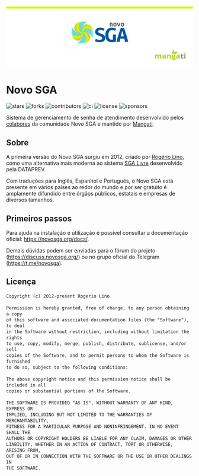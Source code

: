 
![Novo SGA](doc/images/github-banner.png)

# Novo SGA

![stars](https://img.shields.io/github/stars/novosga/novosga)
![forks](https://img.shields.io/github/forks/novosga/novosga)
![contributors](https://img.shields.io/github/contributors/novosga/novosga)
![ci](https://img.shields.io/github/actions/workflow/status/novosga/novosga/ci.yaml)
![license](https://img.shields.io/github/license/novosga/novosga)
![sponsors](https://img.shields.io/github/sponsors/novosga)


Sistema de gerenciamento de senha de atendimento desenvolvido pelos [colabores](https://github.com/novosga/novosga/graphs/contributors) da comunidade Novo SGA e mantido por [Mangati](https://mangati.com).


## Sobre

A primeira versão do Novo SGA surgiu em 2012, criado por [Rogério Lino](https://github.com/rogeriolino), como uma alternativa mais moderna ao sistema [SGA Livre](https://softwarepublico.gov.br/social/sga-livre) desenvolvido pela DATAPREV.

Com traduções para Inglês, Espanhol e Português, o Novo SGA está presente em vários países ao redor do mundo e por ser gratuito é amplamente difundido entre órgãos públicos, estatais e empresas de diversos tamanhos.


## Primeiros passos

Para ajuda na instalação e utilização é possível consultar a documentação oficial: https://novosga.org/docs/.

Demais dúvidas podem ser enviadas para o fórum do projeto (https://discuss.novosga.org/) ou no grupo oficial do Telegram (https://t.me/novosga).


## Licença

```
Copyright (c) 2012-present Rogerio Lino

Permission is hereby granted, free of charge, to any person obtaining a copy
of this software and associated documentation files (the "Software"), to deal
in the Software without restriction, including without limitation the rights
to use, copy, modify, merge, publish, distribute, sublicense, and/or sell
copies of the Software, and to permit persons to whom the Software is furnished
to do so, subject to the following conditions:

The above copyright notice and this permission notice shall be included in all
copies or substantial portions of the Software.

THE SOFTWARE IS PROVIDED "AS IS", WITHOUT WARRANTY OF ANY KIND, EXPRESS OR
IMPLIED, INCLUDING BUT NOT LIMITED TO THE WARRANTIES OF MERCHANTABILITY,
FITNESS FOR A PARTICULAR PURPOSE AND NONINFRINGEMENT. IN NO EVENT SHALL THE
AUTHORS OR COPYRIGHT HOLDERS BE LIABLE FOR ANY CLAIM, DAMAGES OR OTHER
LIABILITY, WHETHER IN AN ACTION OF CONTRACT, TORT OR OTHERWISE, ARISING FROM,
OUT OF OR IN CONNECTION WITH THE SOFTWARE OR THE USE OR OTHER DEALINGS IN
THE SOFTWARE.
```

